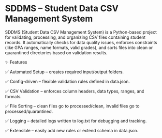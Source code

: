 # SDDMS – Student Data CSV Management System

SDDMS (Student Data CSV Management System) is a Python-based project for validating, processing, and organizing CSV files containing student records. It automatically checks for data quality issues, enforces constraints (like GPA ranges, name formats, valid grades), and sorts files into clean or quarantined directories based on validation results.

✨ Features

✅ Automated Setup – creates required input/output folders.

✅ Config-driven – flexible validation rules defined in data.json.

✅ CSV Validation – enforces column headers, data types, ranges, and formats.

✅ File Sorting – clean files go to processed/clean, invalid files go to processed/quarantined.

✅ Logging – detailed logs written to log.txt for debugging and tracking.

✅ Extensible – easily add new rules or extend schema in data.json.
